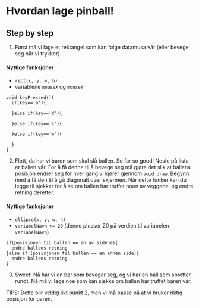 # Hvordan lage pinball!



## Step by step


1. Først må vi lage et rektangel som kan følge datamusa vår (eller bevege seg når vi trykker)

#### Nyttige funksjoner

* `rect(x, y, w, h)`
* variablene `mouseX` og `mouseY`

``` processing
void keyPressed(){
  if(key=='a'){

  }else if(key=='d'){

  }else if(key=='s'){

  }else if(key=='w'){

  }
}
```

2. Flott, da har vi baren som skal slå ballen. So far so good! Neste på lista er ballen vår. For å få denne til å bevege seg må gjøre det slik at ballens posisjon endrer seg for hver gang vi kjører gjennom `void draw`. Begynn med å få den til å gå diagonalt over skjermen. Når dette funker kan du legge til sjekker for å se om ballen har truffet noen av veggene, og endre retning deretter.  

#### Nyttige funksjoner

* `ellipse(x, y, w, h)`
* `variabelNavn += 20` (denne plusser 20 på verdien til variabelen `variabelNavn`) 

``` processing
if(posisjonen til ballen == en av sidene){
  endre ballens retning
}else if (posisjonen til ballen == en annen side){
  endre ballens retning
}
```

3. Sweet! Nå har vi en bar som beveger seg, og vi har en ball som spretter rundt. Nå må vi lage noe som kan sjekke om ballen har truffet baren vår. 

TIPS: Dette blir veldig likt punkt 2, men vi må passe på at vi bruker riktig posisjon for baren.
